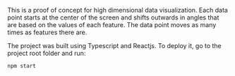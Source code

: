 This is a proof of concept for high dimensional data visualization.
Each data point starts at the center of the screen and shifts outwards in angles 
that are based on the values of each feature. The data point moves as many times
as features there are.

The project was built using Typescript and Reactjs. To deploy it, go to the project root folder and run:

```
npm start
```
